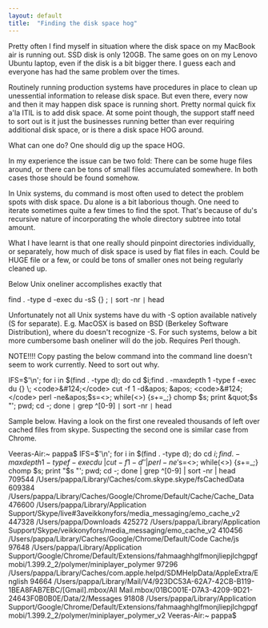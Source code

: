 ```yaml
---
layout: default
title:  "Finding the disk space hog"
---
```



Pretty often I find myself in situation where the disk space on my MacBook air is running out. SSD disk is only 120GB.
The same goes on on my Lenovo Ubuntu laptop, even if the disk is a bit bigger there. I guess each and everyone has had the same problem over the times.

Routinely running production systems have procedures in place to clean up unessential information to release disk space.
But even there, every now and then it may happen disk space is running short. Pretty normal quick fix a'la ITIL is to add disk space.
At some point though, the support staff need to sort out is it just the businesses running better than ever requiring additional disk space,
or is there a disk space HOG around.

What can one do? One should dig up the space HOG.

In my experience the issue can be two fold: There can be some huge files around, or there can be tons of small files accumulated somewhere.
In both cases those should be found somehow.

In Unix systems, du command is most often used to detect the problem spots with disk space. Du alone is a bit laborious though.
One need to iterate sometimes quite a few times to find the spot. That's because of du's recursive nature of incorporating the whole directory subtree into total amount.

What I have learnt is that one really should pinpoint directories individually, or separately, how much of disk space is used by flat files in each.
Could be HUGE file or a few, or could be tons of smaller ones not being regularly cleaned up.

Below Unix oneliner accomplishes exactly that

find . -type d -exec du -sS {} \; <code>&#124;</code> sort -nr <code>&#124;</code> head

Unfortunately not all Unix systems have du with -S option available natively (S for separate). 
E.g. MacOSX is based on BSD (Berkeley Software Distribution), where du doesn't recognize -S. For such systems, below a bit more cumbersome bash oneliner will do the job. Requires Perl though.

NOTE!!!!
Copy pasting the below command into the command line doesn't seem to work currently. Need to sort out why.

IFS=$&apos;\n&apos;; for i in $(find . -type d); do cd $i;find . -maxdepth 1 -type f -exec du {} \; <code>&#124;</code> cut -f 1 -d&apos; &apos; <code>&#124;</code> perl -ne&apos;$s=<>; while(<>) {$s+=$_;} chomp $s; print &quot;$s &quot;&apos;; pwd; cd -; done  <code>&#124;</code> grep ^[0-9] <code>&#124;</code> sort -nr <code>&#124;</code> head

Sample below. Having a look on the first one revealed thousands of left over cached files from skype. Suspecting the second one is similar case from Chrome.

Veeras-Air:~ pappa$ IFS=$'\n'; for i in $(find . -type d); do cd $i;find . -maxdepth 1 -type f -exec du {} \; | cut -f 1 -d' ' | perl -ne'$s=<>; while(<>) {$s+=$_;} chomp $s; print "$s "'; pwd; cd -; done  | grep ^[0-9] | sort -nr | head
709544 /Users/pappa/Library/Caches/com.skype.skype/fsCachedData
609384 /Users/pappa/Library/Caches/Google/Chrome/Default/Cache/Cache_Data
476600 /Users/pappa/Library/Application Support/Skype/live#3aveikkonyfors/media_messaging/emo_cache_v2
447328 /Users/pappa/Downloads
425272 /Users/pappa/Library/Application Support/Skype/veikkonyfors/media_messaging/emo_cache_v2
410456 /Users/pappa/Library/Caches/Google/Chrome/Default/Code Cache/js
97648 /Users/pappa/Library/Application Support/Google/Chrome/Default/Extensions/fahmaaghhglfmonjliepjlchgpgfmobi/1.399.2_2/polymer/miniplayer_polymer
97296 /Users/pappa/Library/Caches/com.apple.helpd/SDMHelpData/AppleExtra/English
94664 /Users/pappa/Library/Mail/V4/923DC53A-62A7-42CB-B119-1BEA8FAB7EBC/[Gmail].mbox/All Mail.mbox/01BC001E-D7A3-4209-9D21-24643F0B0B0E/Data/2/Messages
91808 /Users/pappa/Library/Application Support/Google/Chrome/Default/Extensions/fahmaaghhglfmonjliepjlchgpgfmobi/1.399.2_2/polymer/miniplayer_polymer_v2
Veeras-Air:~ pappa$ 
